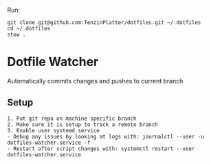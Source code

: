 Run:
```
git clone git@github.com:TenzinPlatter/dotfiles.git ~/.dotfiles
cd ~/.dotfiles
stow .
```

# Dotfile Watcher
Automatically commits changes and pushes to current branch

## Setup
    1. Put git repo on machine specific branch
    2. Make sure it is setup to track a remote branch
    3. Enable user systemd service
    - Debug any issues by looking at logs with: journalctl --user -u dotfiles-watcher.service -f
    - Restart after script changes with: systemctl restart --user dotfiles-watcher.service
